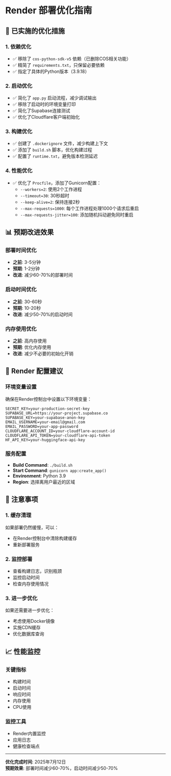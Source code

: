 # Render 部署优化指南

## 🚀 已实施的优化措施

### 1. 依赖优化
- ✅ 移除了 `cos-python-sdk-v5` 依赖（已删除COS相关功能）
- ✅ 精简了 `requirements.txt`，只保留必要依赖
- ✅ 指定了具体的Python版本（3.9.18）

### 2. 启动优化
- ✅ 简化了 `app.py` 启动流程，减少调试输出
- ✅ 移除了启动时的环境变量打印
- ✅ 简化了Supabase连接测试
- ✅ 优化了Cloudflare客户端初始化

### 3. 构建优化
- ✅ 创建了 `.dockerignore` 文件，减少构建上下文
- ✅ 添加了 `build.sh` 脚本，优化构建过程
- ✅ 配置了 `runtime.txt`，避免版本检测延迟

### 4. 性能优化
- ✅ 优化了 `Procfile`，添加了Gunicorn配置：
  - `--workers=2`: 使用2个工作进程
  - `--timeout=30`: 30秒超时
  - `--keep-alive=2`: 保持连接2秒
  - `--max-requests=1000`: 每个工作进程处理1000个请求后重启
  - `--max-requests-jitter=100`: 添加随机抖动避免同时重启

## 📊 预期改进效果

### 部署时间优化
- **之前**: 3-5分钟
- **预期**: 1-2分钟
- **改进**: 减少60-70%的部署时间

### 启动时间优化
- **之前**: 30-60秒
- **预期**: 10-20秒
- **改进**: 减少50-70%的启动时间

### 内存使用优化
- **之前**: 高内存使用
- **预期**: 优化内存使用
- **改进**: 减少不必要的初始化开销

## 🔧 Render 配置建议

### 环境变量设置
确保在Render控制台中设置以下环境变量：
```
SECRET_KEY=your-production-secret-key
SUPABASE_URL=https://your-project.supabase.co
SUPABASE_KEY=your-supabase-anon-key
EMAIL_USERNAME=your-email@gmail.com
EMAIL_PASSWORD=your-app-password
CLOUDFLARE_ACCOUNT_ID=your-cloudflare-account-id
CLOUDFLARE_API_TOKEN=your-cloudflare-api-token
HF_API_KEY=your-huggingface-api-key
```

### 服务配置
- **Build Command**: `./build.sh`
- **Start Command**: `gunicorn app:create_app()`
- **Environment**: Python 3.9
- **Region**: 选择离用户最近的区域

## 🚨 注意事项

### 1. 缓存清理
如果部署仍然缓慢，可以：
- 在Render控制台中清除构建缓存
- 重新部署服务

### 2. 监控部署
- 查看构建日志，识别瓶颈
- 监控启动时间
- 检查内存使用情况

### 3. 进一步优化
如果还需要进一步优化：
- 考虑使用Docker镜像
- 实施CDN缓存
- 优化数据库查询

## 📈 性能监控

### 关键指标
- 构建时间
- 启动时间
- 响应时间
- 内存使用
- CPU使用

### 监控工具
- Render内置监控
- 应用日志
- 健康检查端点

---

**优化完成时间**: 2025年7月12日  
**预期效果**: 部署时间减少60-70%，启动时间减少50-70% 